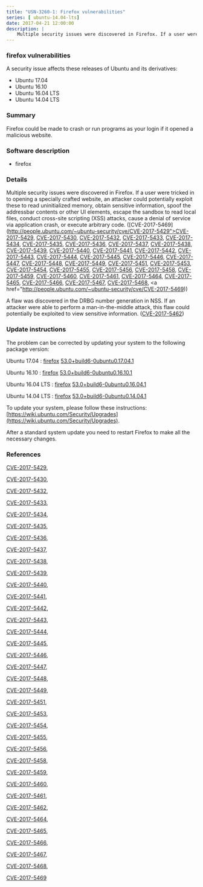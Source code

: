 ```yaml
---
title: "USN-3260-1: Firefox vulnerabilities"
series: [ ubuntu-14.04-lts]
date: 2017-04-21 12:00:00
description: |
    Multiple security issues were discovered in Firefox. If a user were tricked in to opening a specially crafted website, an attacker could potentially exploit these to read uninitialized memory, obtain sensitive information, spoof the addressbar contents or other UI elements, escape the sandbox to read local files, conduct cross-site scripting (XSS) attacks, cause a denial of service via application crash, or execute arbitrary code. ([CVE-2017-5469](http://people.ubuntu.com/~ubuntu-security/cve/CVE-2017-5429">CVE-2017-5429</a>, <a href="http://people.ubuntu.com/~ubuntu-security/cve/CVE-2017-5430">CVE-2017-5430</a>, <a href="http://people.ubuntu.com/~ubuntu-security/cve/CVE-2017-5432">CVE-2017-5432</a>, <a href="http://people.ubuntu.com/~ubuntu-security/cve/CVE-2017-5433">CVE-2017-5433</a>, <a href="http://people.ubuntu.com/~ubuntu-security/cve/CVE-2017-5434">CVE-2017-5434</a>, <a href="http://people.ubuntu.com/~ubuntu-security/cve/CVE-2017-5435">CVE-2017-5435</a>, <a href="http://people.ubuntu.com/~ubuntu-security/cve/CVE-2017-5436">CVE-2017-5436</a>, <a href="http://people.ubuntu.com/~ubuntu-security/cve/CVE-2017-5437">CVE-2017-5437</a>, <a href="http://people.ubuntu.com/~ubuntu-security/cve/CVE-2017-5438">CVE-2017-5438</a>, <a href="http://people.ubuntu.com/~ubuntu-security/cve/CVE-2017-5439">CVE-2017-5439</a>, <a href="http://people.ubuntu.com/~ubuntu-security/cve/CVE-2017-5440">CVE-2017-5440</a>, <a href="http://people.ubuntu.com/~ubuntu-security/cve/CVE-2017-5441">CVE-2017-5441</a>, <a href="http://people.ubuntu.com/~ubuntu-security/cve/CVE-2017-5442">CVE-2017-5442</a>, <a href="http://people.ubuntu.com/~ubuntu-security/cve/CVE-2017-5443">CVE-2017-5443</a>, <a href="http://people.ubuntu.com/~ubuntu-security/cve/CVE-2017-5444">CVE-2017-5444</a>, <a href="http://people.ubuntu.com/~ubuntu-security/cve/CVE-2017-5445">CVE-2017-5445</a>, <a href="http://people.ubuntu.com/~ubuntu-security/cve/CVE-2017-5446">CVE-2017-5446</a>, <a href="http://people.ubuntu.com/~ubuntu-security/cve/CVE-2017-5447">CVE-2017-5447</a>, <a href="http://people.ubuntu.com/~ubuntu-security/cve/CVE-2017-5448">CVE-2017-5448</a>, <a href="http://people.ubuntu.com/~ubuntu-security/cve/CVE-2017-5449">CVE-2017-5449</a>, <a href="http://people.ubuntu.com/~ubuntu-security/cve/CVE-2017-5451">CVE-2017-5451</a>, <a href="http://people.ubuntu.com/~ubuntu-security/cve/CVE-2017-5453">CVE-2017-5453</a>, <a href="http://people.ubuntu.com/~ubuntu-security/cve/CVE-2017-5454">CVE-2017-5454</a>, <a href="http://people.ubuntu.com/~ubuntu-security/cve/CVE-2017-5455">CVE-2017-5455</a>, <a href="http://people.ubuntu.com/~ubuntu-security/cve/CVE-2017-5456">CVE-2017-5456</a>, <a href="http://people.ubuntu.com/~ubuntu-security/cve/CVE-2017-5458">CVE-2017-5458</a>, <a href="http://people.ubuntu.com/~ubuntu-security/cve/CVE-2017-5459">CVE-2017-5459</a>, <a href="http://people.ubuntu.com/~ubuntu-security/cve/CVE-2017-5460">CVE-2017-5460</a>, <a href="http://people.ubuntu.com/~ubuntu-security/cve/CVE-2017-5461">CVE-2017-5461</a>, <a href="http://people.ubuntu.com/~ubuntu-security/cve/CVE-2017-5464">CVE-2017-5464</a>, <a href="http://people.ubuntu.com/~ubuntu-security/cve/CVE-2017-5465">CVE-2017-5465</a>, <a href="http://people.ubuntu.com/~ubuntu-security/cve/CVE-2017-5466">CVE-2017-5466</a>, <a href="http://people.ubuntu.com/~ubuntu-security/cve/CVE-2017-5467">CVE-2017-5467</a>, <a href="http://people.ubuntu.com/~ubuntu-security/cve/CVE-2017-5468">CVE-2017-5468</a>, <a href="http://people.ubuntu.com/~ubuntu-security/cve/CVE-2017-5469))
--- 
```

 
 


### firefox vulnerabilities

A security issue affects these releases of Ubuntu and its derivatives:

* Ubuntu 17.04
* Ubuntu 16.10
* Ubuntu 16.04 LTS
* Ubuntu 14.04 LTS

### Summary

Firefox could be made to crash or run programs as your login if it opened a malicious website.

### Software description

* firefox 

### Details

Multiple security issues were discovered in Firefox. If a user were tricked in to opening a specially crafted website, an attacker could potentially exploit these to read uninitialized memory, obtain sensitive information, spoof the addressbar contents or other UI elements, escape the sandbox to read local files, conduct cross-site scripting (XSS) attacks, cause a denial of service via application crash, or execute arbitrary code. ([CVE-2017-5469](http://people.ubuntu.com/~ubuntu-security/cve/CVE-2017-5429">CVE-2017-5429</a>, <a href="http://people.ubuntu.com/~ubuntu-security/cve/CVE-2017-5430">CVE-2017-5430</a>, <a href="http://people.ubuntu.com/~ubuntu-security/cve/CVE-2017-5432">CVE-2017-5432</a>, <a href="http://people.ubuntu.com/~ubuntu-security/cve/CVE-2017-5433">CVE-2017-5433</a>, <a href="http://people.ubuntu.com/~ubuntu-security/cve/CVE-2017-5434">CVE-2017-5434</a>, <a href="http://people.ubuntu.com/~ubuntu-security/cve/CVE-2017-5435">CVE-2017-5435</a>, <a href="http://people.ubuntu.com/~ubuntu-security/cve/CVE-2017-5436">CVE-2017-5436</a>, <a href="http://people.ubuntu.com/~ubuntu-security/cve/CVE-2017-5437">CVE-2017-5437</a>, <a href="http://people.ubuntu.com/~ubuntu-security/cve/CVE-2017-5438">CVE-2017-5438</a>, <a href="http://people.ubuntu.com/~ubuntu-security/cve/CVE-2017-5439">CVE-2017-5439</a>, <a href="http://people.ubuntu.com/~ubuntu-security/cve/CVE-2017-5440">CVE-2017-5440</a>, <a href="http://people.ubuntu.com/~ubuntu-security/cve/CVE-2017-5441">CVE-2017-5441</a>, <a href="http://people.ubuntu.com/~ubuntu-security/cve/CVE-2017-5442">CVE-2017-5442</a>, <a href="http://people.ubuntu.com/~ubuntu-security/cve/CVE-2017-5443">CVE-2017-5443</a>, <a href="http://people.ubuntu.com/~ubuntu-security/cve/CVE-2017-5444">CVE-2017-5444</a>, <a href="http://people.ubuntu.com/~ubuntu-security/cve/CVE-2017-5445">CVE-2017-5445</a>, <a href="http://people.ubuntu.com/~ubuntu-security/cve/CVE-2017-5446">CVE-2017-5446</a>, <a href="http://people.ubuntu.com/~ubuntu-security/cve/CVE-2017-5447">CVE-2017-5447</a>, <a href="http://people.ubuntu.com/~ubuntu-security/cve/CVE-2017-5448">CVE-2017-5448</a>, <a href="http://people.ubuntu.com/~ubuntu-security/cve/CVE-2017-5449">CVE-2017-5449</a>, <a href="http://people.ubuntu.com/~ubuntu-security/cve/CVE-2017-5451">CVE-2017-5451</a>, <a href="http://people.ubuntu.com/~ubuntu-security/cve/CVE-2017-5453">CVE-2017-5453</a>, <a href="http://people.ubuntu.com/~ubuntu-security/cve/CVE-2017-5454">CVE-2017-5454</a>, <a href="http://people.ubuntu.com/~ubuntu-security/cve/CVE-2017-5455">CVE-2017-5455</a>, <a href="http://people.ubuntu.com/~ubuntu-security/cve/CVE-2017-5456">CVE-2017-5456</a>, <a href="http://people.ubuntu.com/~ubuntu-security/cve/CVE-2017-5458">CVE-2017-5458</a>, <a href="http://people.ubuntu.com/~ubuntu-security/cve/CVE-2017-5459">CVE-2017-5459</a>, <a href="http://people.ubuntu.com/~ubuntu-security/cve/CVE-2017-5460">CVE-2017-5460</a>, <a href="http://people.ubuntu.com/~ubuntu-security/cve/CVE-2017-5461">CVE-2017-5461</a>, <a href="http://people.ubuntu.com/~ubuntu-security/cve/CVE-2017-5464">CVE-2017-5464</a>, <a href="http://people.ubuntu.com/~ubuntu-security/cve/CVE-2017-5465">CVE-2017-5465</a>, <a href="http://people.ubuntu.com/~ubuntu-security/cve/CVE-2017-5466">CVE-2017-5466</a>, <a href="http://people.ubuntu.com/~ubuntu-security/cve/CVE-2017-5467">CVE-2017-5467</a>, <a href="http://people.ubuntu.com/~ubuntu-security/cve/CVE-2017-5468">CVE-2017-5468</a>, <a href="http://people.ubuntu.com/~ubuntu-security/cve/CVE-2017-5469))

A flaw was discovered in the DRBG number generation in NSS. If an attacker were able to perform a man-in-the-middle attack, this flaw could potentially be exploited to view sensitive information. ([CVE-2017-5462](http://people.ubuntu.com/~ubuntu-security/cve/CVE-2017-5462)) 

### Update instructions

The problem can be corrected by updating your system to the following package version:

Ubuntu 17.04
 : [firefox](https://launchpad.net/ubuntu/+source/firefox) <span> [53.0+build6-0ubuntu0.17.04.1](https://launchpad.net/ubuntu/+source/firefox/53.0+build6-0ubuntu0.17.04.1) </span> 

Ubuntu 16.10
 : [firefox](https://launchpad.net/ubuntu/+source/firefox) <span> [53.0+build6-0ubuntu0.16.10.1](https://launchpad.net/ubuntu/+source/firefox/53.0+build6-0ubuntu0.16.10.1) </span> 

Ubuntu 16.04 LTS
 : [firefox](https://launchpad.net/ubuntu/+source/firefox) <span> [53.0+build6-0ubuntu0.16.04.1](https://launchpad.net/ubuntu/+source/firefox/53.0+build6-0ubuntu0.16.04.1) </span> 

Ubuntu 14.04 LTS
 : [firefox](https://launchpad.net/ubuntu/+source/firefox) <span> [53.0+build6-0ubuntu0.14.04.1](https://launchpad.net/ubuntu/+source/firefox/53.0+build6-0ubuntu0.14.04.1) </span> 

To update your system, please follow these instructions: [https://wiki.ubuntu.com/Security/Upgrades](https://wiki.ubuntu.com/Security/Upgrades).

After a standard system update you need to restart Firefox to make all the necessary changes. 

### References

 
 [CVE-2017-5429](http://people.ubuntu.com/~ubuntu-security/cve/CVE-2017-5429), 

 [CVE-2017-5430](http://people.ubuntu.com/~ubuntu-security/cve/CVE-2017-5430), 

 [CVE-2017-5432](http://people.ubuntu.com/~ubuntu-security/cve/CVE-2017-5432), 

 [CVE-2017-5433](http://people.ubuntu.com/~ubuntu-security/cve/CVE-2017-5433), 

 [CVE-2017-5434](http://people.ubuntu.com/~ubuntu-security/cve/CVE-2017-5434), 

 [CVE-2017-5435](http://people.ubuntu.com/~ubuntu-security/cve/CVE-2017-5435), 

 [CVE-2017-5436](http://people.ubuntu.com/~ubuntu-security/cve/CVE-2017-5436), 

 [CVE-2017-5437](http://people.ubuntu.com/~ubuntu-security/cve/CVE-2017-5437), 

 [CVE-2017-5438](http://people.ubuntu.com/~ubuntu-security/cve/CVE-2017-5438), 

 [CVE-2017-5439](http://people.ubuntu.com/~ubuntu-security/cve/CVE-2017-5439), 

 [CVE-2017-5440](http://people.ubuntu.com/~ubuntu-security/cve/CVE-2017-5440), 

 [CVE-2017-5441](http://people.ubuntu.com/~ubuntu-security/cve/CVE-2017-5441), 

 [CVE-2017-5442](http://people.ubuntu.com/~ubuntu-security/cve/CVE-2017-5442), 

 [CVE-2017-5443](http://people.ubuntu.com/~ubuntu-security/cve/CVE-2017-5443), 

 [CVE-2017-5444](http://people.ubuntu.com/~ubuntu-security/cve/CVE-2017-5444), 

 [CVE-2017-5445](http://people.ubuntu.com/~ubuntu-security/cve/CVE-2017-5445), 

 [CVE-2017-5446](http://people.ubuntu.com/~ubuntu-security/cve/CVE-2017-5446), 

 [CVE-2017-5447](http://people.ubuntu.com/~ubuntu-security/cve/CVE-2017-5447), 

 [CVE-2017-5448](http://people.ubuntu.com/~ubuntu-security/cve/CVE-2017-5448), 

 [CVE-2017-5449](http://people.ubuntu.com/~ubuntu-security/cve/CVE-2017-5449), 

 [CVE-2017-5451](http://people.ubuntu.com/~ubuntu-security/cve/CVE-2017-5451), 

 [CVE-2017-5453](http://people.ubuntu.com/~ubuntu-security/cve/CVE-2017-5453), 

 [CVE-2017-5454](http://people.ubuntu.com/~ubuntu-security/cve/CVE-2017-5454), 

 [CVE-2017-5455](http://people.ubuntu.com/~ubuntu-security/cve/CVE-2017-5455), 

 [CVE-2017-5456](http://people.ubuntu.com/~ubuntu-security/cve/CVE-2017-5456), 

 [CVE-2017-5458](http://people.ubuntu.com/~ubuntu-security/cve/CVE-2017-5458), 

 [CVE-2017-5459](http://people.ubuntu.com/~ubuntu-security/cve/CVE-2017-5459), 

 [CVE-2017-5460](http://people.ubuntu.com/~ubuntu-security/cve/CVE-2017-5460), 

 [CVE-2017-5461](http://people.ubuntu.com/~ubuntu-security/cve/CVE-2017-5461), 

 [CVE-2017-5462](http://people.ubuntu.com/~ubuntu-security/cve/CVE-2017-5462), 

 [CVE-2017-5464](http://people.ubuntu.com/~ubuntu-security/cve/CVE-2017-5464), 

 [CVE-2017-5465](http://people.ubuntu.com/~ubuntu-security/cve/CVE-2017-5465), 

 [CVE-2017-5466](http://people.ubuntu.com/~ubuntu-security/cve/CVE-2017-5466), 

 [CVE-2017-5467](http://people.ubuntu.com/~ubuntu-security/cve/CVE-2017-5467), 

 [CVE-2017-5468](http://people.ubuntu.com/~ubuntu-security/cve/CVE-2017-5468), 

 [CVE-2017-5469](http://people.ubuntu.com/~ubuntu-security/cve/CVE-2017-5469)
 

